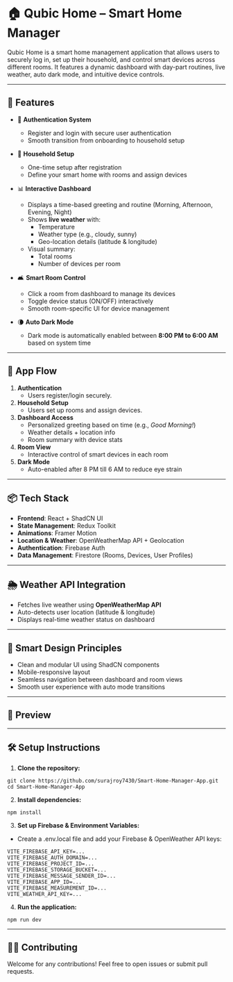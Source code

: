 # 🏠 Qubic Home – Smart Home Manager

Qubic Home is a smart home management application that allows users to securely log in, set up their household, and control smart devices across different rooms. It features a dynamic dashboard with day-part routines, live weather, auto dark mode, and intuitive device controls.

---

## 🚀 Features

- 🔐 **Authentication System**
  - Register and login with secure user authentication
  - Smooth transition from onboarding to household setup

- 🏡 **Household Setup**
  - One-time setup after registration
  - Define your smart home with rooms and assign devices

- 📊 **Interactive Dashboard**
  - Displays a time-based greeting and routine (Morning, Afternoon, Evening, Night)
  - Shows **live weather** with:
    - Temperature
    - Weather type (e.g., cloudy, sunny)
    - Geo-location details (latitude & longitude)
  - Visual summary:
    - Total rooms
    - Number of devices per room

- 🛋️ **Smart Room Control**
  - Click a room from dashboard to manage its devices
  - Toggle device status (ON/OFF) interactively
  - Smooth room-specific UI for device management

- 🌘 **Auto Dark Mode**
  - Dark mode is automatically enabled between **8:00 PM to 6:00 AM** based on system time

---

## 🧭 App Flow

1. **Authentication**
   - Users register/login securely.
2. **Household Setup**
   - Users set up rooms and assign devices.
3. **Dashboard Access**
   - Personalized greeting based on time (e.g., *Good Morning!*)
   - Weather details + location info
   - Room summary with device stats
4. **Room View**
   - Interactive control of smart devices in each room
5. **Dark Mode**
   - Auto-enabled after 8 PM till 6 AM to reduce eye strain

---

## 📦 Tech Stack

- **Frontend**: React + ShadCN UI
- **State Management**: Redux Toolkit
- **Animations**: Framer Motion
- **Location & Weather**: OpenWeatherMap API + Geolocation
- **Authentication**: Firebase Auth
- **Data Management**: Firestore (Rooms, Devices, User Profiles)

---

## 🌦 Weather API Integration

- Fetches live weather using **OpenWeatherMap API**
- Auto-detects user location (latitude & longitude)
- Displays real-time weather status on dashboard

---

## 🧠 Smart Design Principles

- Clean and modular UI using ShadCN components
- Mobile-responsive layout
- Seamless navigation between dashboard and room views
- Smooth user experience with auto mode transitions

---

## 📸 Preview



---

## 🛠 Setup Instructions

1. **Clone the repository:**

```
git clone https://github.com/surajroy7430/Smart-Home-Manager-App.git
cd Smart-Home-Manager-App
```

2. **Install dependencies:**

```
npm install
```

3. **Set up Firebase & Environment Variables:**

- Create a .env.local file and add your Firebase & OpenWeather API keys:

```
VITE_FIREBASE_API_KEY=...
VITE_FIREBASE_AUTH_DOMAIN=...
VITE_FIREBASE_PROJECT_ID=...
VITE_FIREBASE_STORAGE_BUCKET=...
VITE_FIREBASE_MESSAGE_SENDER_ID=...
VITE_FIREBASE_APP_ID=...
VITE_FIREBASE_MEASUREMENT_ID=...
VITE_WEATHER_API_KEY=...
```

4. **Run the application:**

```
npm run dev
```

---

## 👨‍💻 Contributing
Welcome for any contributions! Feel free to open issues or submit pull requests.
